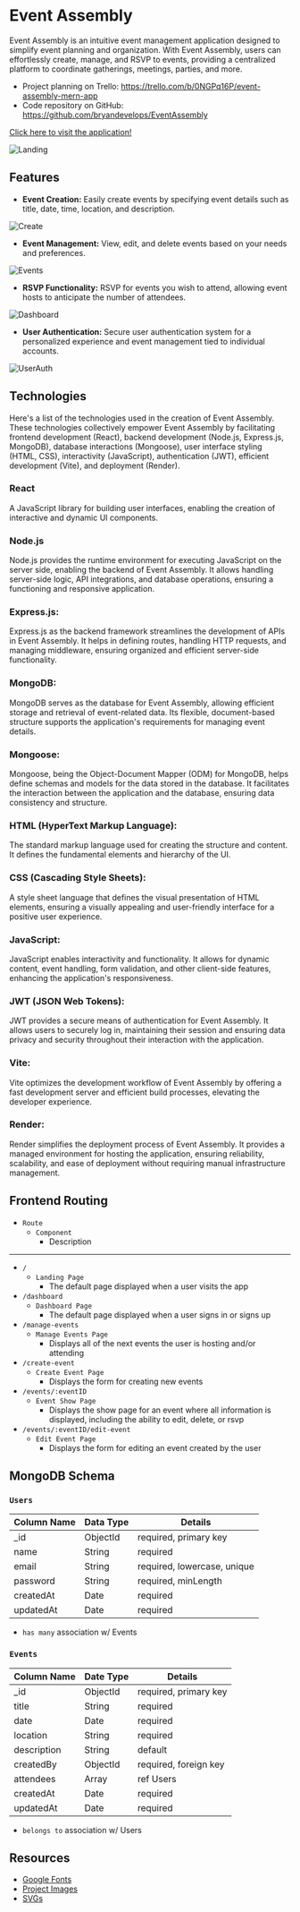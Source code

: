 # Event Assembly

Event Assembly is an intuitive event management application designed to simplify event planning and organization. With Event Assembly, users can effortlessly create, manage, and RSVP to events, providing a centralized platform to coordinate gatherings, meetings, parties, and more.

* Project planning on Trello: https://trello.com/b/0NGPq16P/event-assembly-mern-app
* Code repository on GitHub: https://github.com/bryandevelops/EventAssembly

[Click here to visit the application!](https://event-assembly.onrender.com)

![Landing](https://github.com/bryandevelops/EventAssembly/src/assets/projectImages/event-assembly-landing.png)

## Features

* **Event Creation:** Easily create events by specifying event details such as title, date, time, location, and description.

![Create](https://github.com/bryandevelops/EventAssembly/src/assets/projectImages/event-assembly-create.png)

* **Event Management:** View, edit, and delete events based on your needs and preferences.

![Events](https://github.com/bryandevelops/EventAssembly/src/assets/projectImages/event-assembly-events.png)
 
* **RSVP Functionality:** RSVP for events you wish to attend, allowing event hosts to anticipate the number of attendees.

![Dashboard](https://github.com/bryandevelops/EventAssembly/src/assets/projectImages/event-assembly-dashboard.png)

* **User Authentication:** Secure user authentication system for a personalized experience and event management tied to individual accounts.

![UserAuth](https://github.com/bryandevelops/EventAssembly/src/assets/projectImages/event-assembly-user-auth.png)

## Technologies

Here's a list of the technologies used in the creation of Event Assembly. These technologies collectively empower Event Assembly by facilitating frontend development (React), backend development (Node.js, Express.js, MongoDB), database interactions (Mongoose), user interface styling (HTML, CSS), interactivity (JavaScript), authentication (JWT), efficient development (Vite), and deployment (Render).

### React
A JavaScript library for building user interfaces, enabling the creation of interactive and dynamic UI components.

### Node.js
Node.js provides the runtime environment for executing JavaScript on the server side, enabling the backend of Event Assembly. It allows handling server-side logic, API integrations, and database operations, ensuring a functioning and responsive application.

### Express.js:
Express.js as the backend framework streamlines the development of APIs in Event Assembly. It helps in defining routes, handling HTTP requests, and managing middleware, ensuring organized and efficient server-side functionality.

### MongoDB:
MongoDB serves as the database for Event Assembly, allowing efficient storage and retrieval of event-related data. Its flexible, document-based structure supports the application's requirements for managing event details.

### Mongoose:
Mongoose, being the Object-Document Mapper (ODM) for MongoDB, helps define schemas and models for the data stored in the database. It facilitates the interaction between the application and the database, ensuring data consistency and structure.

### HTML (HyperText Markup Language):
The standard markup language used for creating the structure and content. It defines the fundamental elements and hierarchy of the UI.

### CSS (Cascading Style Sheets):
A style sheet language that defines the visual presentation of HTML elements, ensuring a visually appealing and user-friendly interface for a positive user experience.

### JavaScript:
JavaScript enables interactivity and functionality. It allows for dynamic content, event handling, form validation, and other client-side features, enhancing the application's responsiveness.

### JWT (JSON Web Tokens):
JWT provides a secure means of authentication for Event Assembly. It allows users to securely log in, maintaining their session and ensuring data privacy and security throughout their interaction with the application.

### Vite:
Vite optimizes the development workflow of Event Assembly by offering a fast development server and efficient build processes, elevating the developer experience.

### Render:
Render simplifies the deployment process of Event Assembly. It provides a managed environment for hosting the application, ensuring reliability, scalability, and ease of deployment without requiring manual infrastructure management.

## Frontend Routing

* `Route`
  * `Component`
    * Description

***

* `/`
  * `Landing Page`
    * The default page displayed when a user visits the app
* `/dashboard`
  * `Dashboard Page`
    * The default page displayed when a user signs in or signs up
* `/manage-events`
  * `Manage Events Page`
    * Displays all of the next events the user is hosting and/or attending
* `/create-event`
  * `Create Event Page`
    * Displays the form for creating new events
* `/events/:eventID`
  * `Event Show Page`
    * Displays the show page for an event where all information is displayed, including the ability to edit, delete, or rsvp
* `/events/:eventID/edit-event`
  * `Edit Event Page`
    * Displays the form for editing an event created by the user

## MongoDB Schema

### `Users`

| Column Name     | Data Type | Details                     |
|-----------------|-----------|-----------------------------|
| _id             | ObjectId  | required, primary key       |
| name            | String    | required                    |
| email           | String    | required, lowercase, unique |
| password        | String    | required, minLength         |
| createdAt       | Date      | required                    |
| updatedAt       | Date      | required                    |

* `has many` association w/ Events

### `Events`

| Column Name     | Date Type | Details                        |
|-----------------|-----------|--------------------------------|
| _id             | ObjectId  | required, primary key          |
| title           | String    | required                       |
| date            | Date      | required                       |
| location        | String    | required                       |
| description     | String    | default                        |
| createdBy       | ObjectId  | required, foreign key          |
| attendees       | Array     | ref Users                      |
| createdAt       | Date      | required                       |
| updatedAt       | Date      | required                       |

* `belongs to` association w/ Users

## Resources
* [Google Fonts](https://fonts.google.com/)
* [Project Images](https://www.shutterstock.com/)
* [SVGs](https://www.svgrepo.com/)